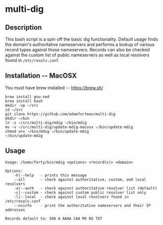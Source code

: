 # multi-dig

## Description

This bash script is a spin off the basic dig functionality. Default usage finds the domain's authoritative nameservers and performs a lookup of various record types against those nameservers. Records can also be checked against the custom list of public nameservers as well as local resolvers found in `/etc/resolv.conf`.

## Installation -- MacOSX

You must have brew installed -- https://brew.sh/

```
brew install gnu-sed
brew install bash
mkdir -vp ~/src
cd ~/src
git clone https://github.com/adamfortman/multi-dig
mkdir ~/bin
ln -s ~/src/multi-dig/mdig ~/bin/mdig
mv -v ~/src/multi-dig/update-mdig-macosx ~/bin/update-mdig
chmod u+x ~/bin/mdig ~/bin/update-mdig
~/bin/update-mdig
```

## Usage

```
Usage: /home/forty/bin/mdig <options> <record(s)> <domain>

Options:
	-h|--help   - prints this message
	--all		- check against authoritative, custom, and local resolvers
	-a|--auth   - check against authoritative resolver list (default)
	-c|--custom - check against custom public resolver list only
	-l|--local  - check against local resolvers found in /etc/resolv.conf
	--nsinfo    - print the authoritative nameservers and their IP addresses

Records default to: SOA A AAAA CAA MX NS TXT
```

